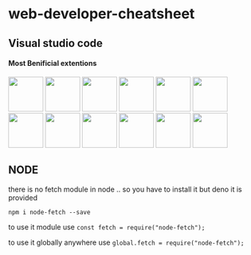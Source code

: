 # web-developer-cheatsheet

## Visual studio code
#### Most Benificial extentions

<a href="https://marketplace.visualstudio.com/items?itemName=esbenp.prettier-vscode" target="_blank"><img src="https://esbenp.gallerycdn.vsassets.io/extensions/esbenp/prettier-vscode/5.7.1/1600972965216/Microsoft.VisualStudio.Services.Icons.Default" height="70" width="70"></a>
<a href="https://marketplace.visualstudio.com/items?itemName=ryu1kn.text-marker" target="_blank"><img src="https://ryu1kn.gallerycdn.vsassets.io/extensions/ryu1kn/text-marker/1.11.0/1555739025789/Microsoft.VisualStudio.Services.Icons.Default" height="70" width="70"></a>
<a href="https://marketplace.visualstudio.com/items?itemName=formulahendry.auto-rename-tag" target="_blank"><img src="https://formulahendry.gallerycdn.vsassets.io/extensions/formulahendry/auto-rename-tag/0.1.4/1593788476465/Microsoft.VisualStudio.Services.Icons.Default" height="70" width="70"></a>
<a href="https://marketplace.visualstudio.com/items?itemName=thekalinga.bootstrap4-vscode" target="_blank"><img src="https://thekalinga.gallerycdn.vsassets.io/extensions/thekalinga/bootstrap4-vscode/6.1.0/1552290631848/Microsoft.VisualStudio.Services.Icons.Default" height="70" width="70"></a>
<a href="https://marketplace.visualstudio.com/items?itemName=CoenraadS.bracket-pair-colorizer-2" target="_blank"><img src="https://coenraads.gallerycdn.vsassets.io/extensions/coenraads/bracket-pair-colorizer-2/0.2.0/1594062809176/Microsoft.VisualStudio.Services.Icons.Default" height="70" width="70"></a>
<a href="https://marketplace.visualstudio.com/items?itemName=pranaygp.vscode-css-peek" target="_blank"><img src="https://pranaygp.gallerycdn.vsassets.io/extensions/pranaygp/vscode-css-peek/4.0.0/1595892543531/Microsoft.VisualStudio.Services.Icons.Default" height="70" width="70"></a>
<a href="https://marketplace.visualstudio.com/items?itemName=denoland.vscode-deno" target="_blank"><img src="https://denoland.gallerycdn.vsassets.io/extensions/denoland/vscode-deno/2.3.1/1600946310541/Microsoft.VisualStudio.Services.Icons.Default" height="70" width="70"></a>
<a href="https://marketplace.visualstudio.com/items?itemName=ecmel.vscode-html-css" target="_blank"><img src="https://ecmel.gallerycdn.vsassets.io/extensions/ecmel/vscode-html-css/0.2.3/1566473985028/Microsoft.VisualStudio.Services.Icons.Default" height="70" width="70"></a>
<a href="https://marketplace.visualstudio.com/items?itemName=oderwat.indent-rainbow" target="_blank"><img src="https://oderwat.gallerycdn.vsassets.io/extensions/oderwat/indent-rainbow/7.4.0/1552964364054/Microsoft.VisualStudio.Services.Icons.Default" height="70" width="70"></a>
<a href="https://marketplace.visualstudio.com/items?itemName=xabikos.JavaScriptSnippets" target="_blank"><img src="https://xabikos.gallerycdn.vsassets.io/extensions/xabikos/javascriptsnippets/1.8.0/1587489699375/Microsoft.VisualStudio.Services.Icons.Default" height="70" width="70"></a>
<a href="https://marketplace.visualstudio.com/items?itemName=ritwickdey.LiveServer" target="_blank"><img src="https://ritwickdey.gallerycdn.vsassets.io/extensions/ritwickdey/liveserver/5.6.1/1555497731217/Microsoft.VisualStudio.Services.Icons.Default" height="70" width="70"></a>
<a href="https://marketplace.visualstudio.com/items?itemName=bengreenier.vscode-node-readme" target="_blank"><img src="https://bengreenier.gallerycdn.vsassets.io/extensions/bengreenier/vscode-node-readme/3.0.2/1521512283849/Microsoft.VisualStudio.Services.Icons.Default" height="70" width="70"></a>



## NODE
there is no fetch module in node .. so you have to install it but deno it is provided
```
npm i node-fetch --save
```
to use it module use `const fetch = require("node-fetch");` 

to use it globally anywhere use `global.fetch = require("node-fetch");`
